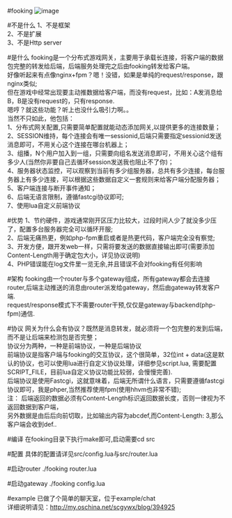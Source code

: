 #fooking
![image](http://static.oschina.net/uploads/space/2014/1209/222447_G7Ft_140911.jpg)

#不是什么
1、不是框架   
2、不是扩展   
3、不是Http server   

#是什么
fooking是一个分布式游戏网关，主要用于承载长连接，将客户端的数据包完整的转发给后端，后端服务处理完之后由fooking转发给客户端。   
好像听起来有点像nginx+fpm？嗯！没错，如果是单纯的request/response，跟nginx类似;   
但在游戏中经常出现要主动推数据给客户端，而没有request，比如：A发消息给B，B是没有request的，只有response.   
嗯哼？就这些功能？听上也没什么吸引力啊。。   
当然不只如此，他包括：   
1、分布式网关配置,只需要简单配置就能动态添加网关,以提供更多的连接数量；   
2、SESSION维持，每个连接会有唯一sessionid,后端只需要指定sessionid发送消息即可，不用关心这个连接在哪台机器上；   
3、组播，N个用户加入到一组，只需要向组名发送消息即可，不用关心这个组有多少人(当然你非要自己去循环session发送我也阻止不了你)；   
4、服务器状态监控，可以观察到当前有多少组服务器，总共有多少连接，每台服务器上有多少连接，可以根据这些数据自定义一套规则来给客户端分配服务器；   
5、客户端连接与断开事件通知；   
6、后端无语言限制，遵循fastcgi协议即可;    
7、使用lua自定义前端协议

#优势
1、节约硬件，游戏通常刚开区压力比较大，过段时间人少了就没多少压了，配置多台服务器完全可以循环开服;   
2、后端无痛热更，例如php-fpm重启或者是热更代码，客户端完全没有察觉;  
3、开发方便，跟开发web一样，只需将要发送的数据直接输出即可(需要添加Content-Length用于确定包大小，详见协议说明)  
4、PHP错误能在log文件里一览无余,并且错误不会对fooking有任何影响   

#架构
fooking由一个router与多个gateway组成，所有gateway都会去连接router,后端主动推送的消息由router派发给gateway，然后由gateway转发客户端.   
request/response模式下不需要router干预,仅仅是gateway与backend(php-fpm)通信.   

#协议
网关为什么会有协议？既然是消息转发，就必须将一个包完整的发到后端，而不是让后端来检测包是否完整；   
协议分为两种，一种是前端协议，一种是后端协议   
前端协议是指客户端与fooking的交互协议，这个很简单，32位int + data(这是默认的协议，也可以使用lua进行自定义协议处理，详细参见script.lua, 需要配置SCRIPT_FILE，目前lua自定义协议功能比较弱，会慢慢完善).   
后端协议是使用Fastcgi，这就意味着，后端无所谓什么语言，只需要遵循fastcgi协议即可，我是phper,当然推荐使用fpm(使用hhvm也非常不错);    
注： 后端返回的数据必须有Content-Length标识返回数据长度，否则一律视为不返回数据到客户端，   
     另外数据是由后后向前切取，比如输出内容为abcdef,而Content-Length: 3,那么客户端会收到def..    

#编译
在fooking目录下执行make即可,启动需要cd src   

#配置
具体的配置请详见src/config.lua与src/router.lua

#启动router
./fooking router.lua

#启动gateway
./fooking config.lua

#example
已做了个简单的聊天室，位于example/chat  
详细说明请见：http://my.oschina.net/scgywx/blog/394925